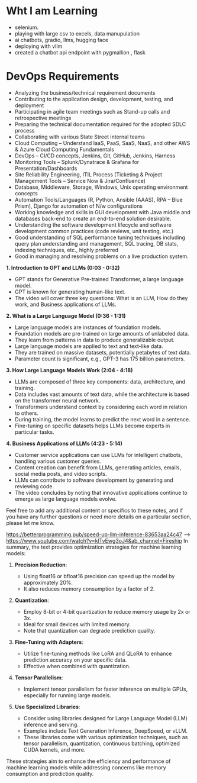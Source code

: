 # Wht I am Learning

- selenium.
- playing with large csv to excels, data manupulation
- ai chatbots, gradio, llms, hugging face
- deploying with vllm
- created a chatbot api endpoint with pygmallion , flask



# DevOps Requirements

- Analyzing the business/technical requirement documents
- Contributing to the application design, development, testing, and deployment
- Participating in agile team meetings such as Stand-up calls and retrospective meetings
- Preparing the technical documentation required for the adopted SDLC process
- Collaborating with various State Street internal teams
- Cloud Computing – Understand IaaS, PaaS, SaaS, NaaS, and other AWS & Azure Cloud Computing Fundamentals
- DevOps – CI/CD concepts, Jenkins, Git, GitHub, Jenkins, Harness
- Monitoring Tools – Splunk/Dynatrace & Grafana for Presentation/Dashboards
- Site Reliability Engineering, ITIL Process (Ticketing & Project Management Tools – Service Now & Jira/Confluence)
- Database, Middleware, Storage, Windows, Unix operating environment concepts
- Automation Tools/Languages (R, Python, Ansible (AAAS), RPA – Blue Prism), Django for automation of N/w configurations
- Working knowledge and skills in GUI development with Java middle and databases back-end to create an end-to-end solution desirable.
- Understanding the software development lifecycle and software development common practices (code reviews, unit testing, etc.)
- Good understanding of SQL performance tuning techniques including query plan understanding and management, SQL tracing, DB stats, indexing techniques, etc., highly preferred
- Good in managing and resolving problems on a live production system.



**1. Introduction to GPT and LLMs (0:03 - 0:32)**
- GPT stands for Generative Pre-trained Transformer, a large language model.
- GPT is known for generating human-like text.
- The video will cover three key questions: What is an LLM, How do they work, and Business applications of LLMs.

**2. What is a Large Language Model (0:36 - 1:31)**
- Large language models are instances of foundation models.
- Foundation models are pre-trained on large amounts of unlabeled data.
- They learn from patterns in data to produce generalizable output.
- Large language models are applied to text and text-like data.
- They are trained on massive datasets, potentially petabytes of text data.
- Parameter count is significant, e.g., GPT-3 has 175 billion parameters.

**3. How Large Language Models Work (2:04 - 4:18)**
- LLMs are composed of three key components: data, architecture, and training.
- Data includes vast amounts of text data, while the architecture is based on the transformer neural network.
- Transformers understand context by considering each word in relation to others.
- During training, the model learns to predict the next word in a sentence.
- Fine-tuning on specific datasets helps LLMs become experts in particular tasks.

**4. Business Applications of LLMs (4:23 - 5:14)**
- Customer service applications can use LLMs for intelligent chatbots, handling various customer queries.
- Content creation can benefit from LLMs, generating articles, emails, social media posts, and video scripts.
- LLMs can contribute to software development by generating and reviewing code.
- The video concludes by noting that innovative applications continue to emerge as large language models evolve.

Feel free to add any additional content or specifics to these notes, and if you have any further questions or need more details on a particular section, please let me know.

https://betterprogramming.pub/speed-up-llm-inference-83653aa24c47 -->
https://www.youtube.com/watch?v=klTvEwg3oJ4&ab_channel=Fireship
In summary, the text provides optimization strategies for machine learning models:

1. **Precision Reduction**:
   - Using float16 or bfloat16 precision can speed up the model by approximately 20%.
   - It also reduces memory consumption by a factor of 2.

2. **Quantization**:
   - Employ 8-bit or 4-bit quantization to reduce memory usage by 2x or 3x.
   - Ideal for small devices with limited memory.
   - Note that quantization can degrade prediction quality.

3. **Fine-Tuning with Adapters**:
   - Utilize fine-tuning methods like LoRA and QLoRA to enhance prediction accuracy on your specific data.
   - Effective when combined with quantization.

4. **Tensor Parallelism**:
   - Implement tensor parallelism for faster inference on multiple GPUs, especially for running large models.

5. **Use Specialized Libraries**:
   - Consider using libraries designed for Large Language Model (LLM) inference and serving.
   - Examples include Text Generation Inference, DeepSpeed, or vLLM.
   - These libraries come with various optimization techniques, such as tensor parallelism, quantization, continuous batching, optimized CUDA kernels, and more.

These strategies aim to enhance the efficiency and performance of machine learning models while addressing concerns like memory consumption and prediction quality.
